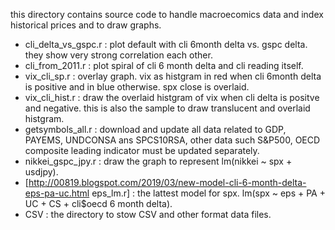 
this directory contains source code to handle macroecomics data and index historical prices and to draw graphs.

* cli_delta_vs_gspc.r : plot default with cli 6month delta vs. gspc delta. they show very strong correlation each other.
* cli_from_2011.r : plot spiral of cli 6 month delta and cli reading itself. 
* vix_cli_sp.r : overlay graph. vix as histgram in red when cli 6month delta is positive and in blue otherwise. spx close is overlaid.
* vix_cli_hist.r : draw the overlaid  histgram of vix when cli delta is positve and negative. this is also the sample to draw translucent and overlaid histgram.
* getsymbols_all.r : download and update all data related to GDP, PAYEMS, UNDCONSA ans SPCS10RSA, other data such S&P500, OECD composite leading indicator must be updated separately.
* nikkei_gspc_jpy.r : draw the graph to represent lm(nikkei ~ spx + usdjpy).
* [http://00819.blogspot.com/2019/03/new-model-cli-6-month-delta-eps-pa-uc.html eps_lm.r] : the lattest model for spx. lm(spx ~ eps + PA + UC + CS + cli$oecd 6 month delta).
* CSV : the directory to stow CSV and other format data files.

